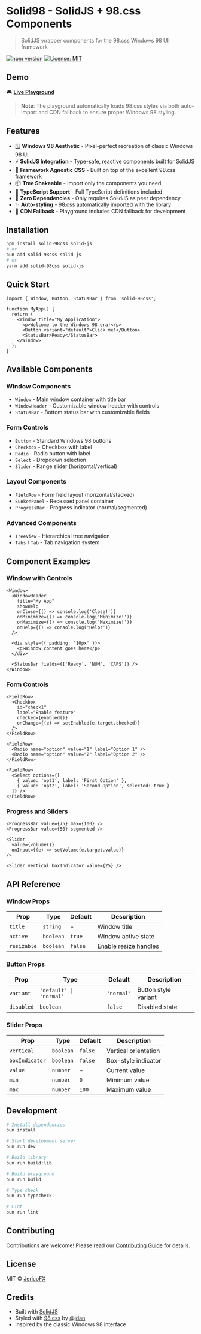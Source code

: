 # Solid98 - SolidJS + 98.css Components

> SolidJS wrapper components for the 98.css Windows 98 UI framework

[![npm version](https://badge.fury.io/js/solid-98css.svg)](https://badge.fury.io/js/solid-98css)
[![License: MIT](https://img.shields.io/badge/License-MIT-yellow.svg)](https://opensource.org/licenses/MIT)

## Demo

🎮 **[Live Playground](https://jericofx.github.io/solid98/)**

> **Note**: The playground automatically loads 98.css styles via both auto-import and CDN fallback to ensure proper Windows 98 styling.

## Features

- 🪟 **Windows 98 Aesthetic** - Pixel-perfect recreation of classic Windows 98 UI
- ⚡ **SolidJS Integration** - Type-safe, reactive components built for SolidJS
- 🎨 **Framework Agnostic CSS** - Built on top of the excellent 98.css framework
- 📦 **Tree Shakeable** - Import only the components you need
- 🔧 **TypeScript Support** - Full TypeScript definitions included
- 🚀 **Zero Dependencies** - Only requires SolidJS as peer dependency
- ✨ **Auto-styling** - 98.css automatically imported with the library
- 🔄 **CDN Fallback** - Playground includes CDN fallback for development

## Installation

```bash
npm install solid-98css solid-js
# or
bun add solid-98css solid-js
# or
yarn add solid-98css solid-js
```

## Quick Start

```tsx
import { Window, Button, StatusBar } from 'solid-98css';

function MyApp() {
  return (
    <Window title="My Application">
      <p>Welcome to the Windows 98 era!</p>
      <Button variant="default">Click me!</Button>
      <StatusBar>Ready</StatusBar>
    </Window>
  );
}
```

## Available Components

### Window Components
- `Window` - Main window container with title bar
- `WindowHeader` - Customizable window header with controls
- `StatusBar` - Bottom status bar with customizable fields

### Form Controls
- `Button` - Standard Windows 98 buttons
- `Checkbox` - Checkbox with label
- `Radio` - Radio button with label  
- `Select` - Dropdown selection
- `Slider` - Range slider (horizontal/vertical)

### Layout Components
- `FieldRow` - Form field layout (horizontal/stacked)
- `SunkenPanel` - Recessed panel container
- `ProgressBar` - Progress indicator (normal/segmented)

### Advanced Components
- `TreeView` - Hierarchical tree navigation
- `Tabs` / `Tab` - Tab navigation system

## Component Examples

### Window with Controls

```tsx
<Window>
  <WindowHeader 
    title="My App"
    showHelp
    onClose={() => console.log('Close!')}
    onMinimize={() => console.log('Minimize!')}
    onMaximize={() => console.log('Maximize!')}
    onHelp={() => console.log('Help!')}
  />
  
  <div style={{ padding: '10px' }}>
    <p>Window content goes here</p>
  </div>
  
  <StatusBar fields={['Ready', 'NUM', 'CAPS']} />
</Window>
```

### Form Controls

```tsx
<FieldRow>
  <Checkbox 
    id="check1"
    label="Enable feature"
    checked={enabled()}
    onChange={(e) => setEnabled(e.target.checked)}
  />
</FieldRow>

<FieldRow>
  <Radio name="option" value="1" label="Option 1" />
  <Radio name="option" value="2" label="Option 2" />
</FieldRow>

<FieldRow>
  <Select options={[
    { value: 'opt1', label: 'First Option' },
    { value: 'opt2', label: 'Second Option', selected: true }
  ]} />
</FieldRow>
```

### Progress and Sliders

```tsx
<ProgressBar value={75} max={100} />
<ProgressBar value={50} segmented />

<Slider 
  value={volume()}
  onInput={(e) => setVolume(e.target.value)}
/>

<Slider vertical boxIndicator value={25} />
```

## API Reference

### Window Props
| Prop | Type | Default | Description |
|------|------|---------|-------------|
| `title` | `string` | - | Window title |
| `active` | `boolean` | `true` | Window active state |
| `resizable` | `boolean` | `false` | Enable resize handles |

### Button Props  
| Prop | Type | Default | Description |
|------|------|---------|-------------|
| `variant` | `'default' \| 'normal'` | `'normal'` | Button style variant |
| `disabled` | `boolean` | `false` | Disabled state |

### Slider Props
| Prop | Type | Default | Description |
|------|------|---------|-------------|
| `vertical` | `boolean` | `false` | Vertical orientation |
| `boxIndicator` | `boolean` | `false` | Box-style indicator |
| `value` | `number` | - | Current value |
| `min` | `number` | `0` | Minimum value |
| `max` | `number` | `100` | Maximum value |

## Development

```bash
# Install dependencies
bun install

# Start development server
bun run dev

# Build library
bun run build:lib

# Build playground
bun run build

# Type check
bun run typecheck

# Lint
bun run lint
```

## Contributing

Contributions are welcome! Please read our [Contributing Guide](CONTRIBUTING.md) for details.

## License

MIT © [JericoFX](https://github.com/JericoFX)

## Credits

- Built with [SolidJS](https://solidjs.com)
- Styled with [98.css](https://jdan.github.io/98.css/) by [@jdan](https://github.com/jdan)
- Inspired by the classic Windows 98 interface
